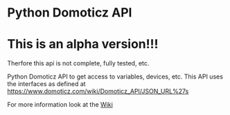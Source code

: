 # Python Domoticz API

# This is an alpha version!!!

Therfore this api is not complete, fully tested, etc.

Python Domoticz API to get access to variables, devices, etc.
This API uses the interfaces as defined at https://www.domoticz.com/wiki/Domoticz_API/JSON_URL%27s

For more information look at the [Wiki](https://github.com/Xorfor/Domoticz-API/wiki/Python-Domoticz-API)

